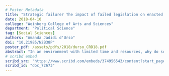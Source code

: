 ```yaml
---
# Poster Metadata
title: "Strategic failure? The impact of failed legislation on enacted legislation"
date: 2018-04-10
college: "Weinberg College of Arts and Sciences"
department: "Political Science"
tag: [Social Sciences]
authors: "Amanda Jadidi d'Urso"
doi: "10.21985/N2B38P"
poster_pdf: /assets/pdfs/2018/durso_CRD18.pdf
abstract: "In an environment with limited time and resources, why do some legislators repeatedly sponsoring the same bills that never pass? Are they only appealing to constituents or lobbyists, or do they reintroduce legislation for strategic purposes? Bachrach and Baratz (1962) characterize the second-face of power as having control over agenda-setting. In this light, my project seeks to understand whether legislators reintroduce legislation as a tactic to get their policies enacted. Using Filindra and Pearson-Merkowitz' comprehensive database covering more than 12,000 immigration-related bills across all 50 states from 1990-2016, I employ document similarity and text reuse analysis to detect content similarities between repeatedly failed bills and bills that are later successful in the legislative process. The findings suggest that rarely do bills that have failed repeatedly end up succeeding later on. Most often, bills that fail, do not impact the language in successful bills, suggesting more research should be done to uncover why legislators repeatedly sponsor the same failed bills."
# scribd embed
scribd_src: "https://www.scribd.com/embeds/374956543/content?start_page=1&view_mode=scroll&access_key=key-ovbVu9Am1YpPSd1xmjRG&show_recommendations=true"
scribd_id: "doc_72673"
---
```

